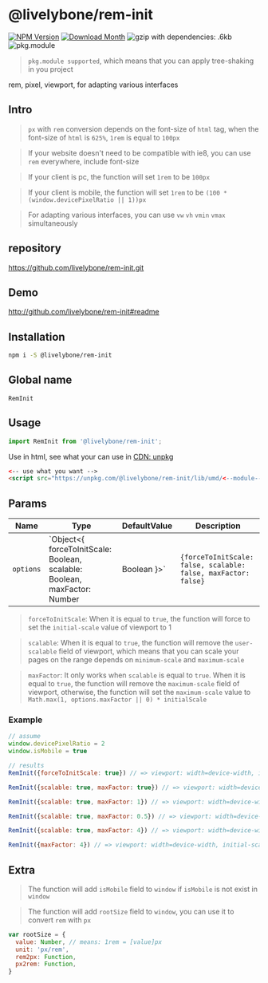 # @livelybone/rem-init
[![NPM Version](http://img.shields.io/npm/v/@livelybone/rem-init.svg?style=flat-square)](https://www.npmjs.com/package/@livelybone/rem-init)
[![Download Month](http://img.shields.io/npm/dm/@livelybone/rem-init.svg?style=flat-square)](https://www.npmjs.com/package/@livelybone/rem-init)
![gzip with dependencies: .6kb](https://img.shields.io/badge/gzip--with--dependencies-.6kb-brightgreen.svg "gzip with dependencies: .6kb")
![pkg.module](https://img.shields.io/badge/pkg.module-supported-blue.svg "pkg.module")

> `pkg.module supported`, which means that you can apply tree-shaking in you project

rem, pixel, viewport, for adapting various interfaces

## Intro
> `px` with `rem` conversion depends on the font-size of `html` tag, when the font-size of `html` is `625%`, `1rem` is equal to `100px`

> If your website doesn't need to be compatible with ie8, you can use `rem` everywhere, include font-size

> If your client is pc, the function will set `1rem` to be `100px`

> If your client is mobile, the function will set `1rem` to be `(100 * (window.devicePixelRatio || 1))px`

> For adapting various interfaces, you can use `vw` `vh` `vmin` `vmax` simultaneously

## repository
https://github.com/livelybone/rem-init.git

## Demo
http://github.com/livelybone/rem-init#readme

## Installation
```bash
npm i -S @livelybone/rem-init
```

## Global name
`RemInit`

## Usage
```js
import RemInit from '@livelybone/rem-init';
```

Use in html, see what your can use in [CDN: unpkg](https://unpkg.com/@livelybone/rem-init/lib/umd/)
```html
<-- use what you want -->
<script src="https://unpkg.com/@livelybone/rem-init/lib/umd/<--module-->.js"></script>
```

## Params
| Name              | Type                                                                                   | DefaultValue                                                        | Description  |
| ----------------- | -------------------------------------------------------------------------------------- | ------------------------------------------------------------------- | ------------ |
| `options`         | `Object<{ forceToInitScale: Boolean, scalable: Boolean, maxFactor: Number|Boolean }>`  | `{forceToInitScale: false, scalable: false, maxFactor: false}`      |  |

> `forceToInitScale`: When it is equal to `true`, the function will force to set the `initial-scale` value of viewport to 1

> `scalable`: When it is equal to `true`, the function will remove the `user-scalable` field of viewport, which means that you can scale your pages on the range depends on `minimum-scale` and `maximum-scale`

> `maxFactor`: It only works when `scalable` is equal to `true`. When it is equal to `true`, the function will remove the `maximum-scale` field of viewport, otherwise, the function will set the `maximum-scale` value to `Math.max(1, options.maxFactor || 0) * initialScale`

### Example
```js
// assume
window.devicePixelRatio = 2
window.isMobile = true

// results
RemInit({forceToInitScale: true}) // => viewport: width=device-width, initial-scale=1, minimum-scale=1, maximum-scale=1, user-scalable=no

RemInit({scalable: true, maxFactor: true}) // => viewport: width=device-width, initial-scale=0.5, minimum-scale=0.5

RemInit({scalable: true, maxFactor: 1}) // => viewport: width=device-width, initial-scale=0.5, minimum-scale=0.5, maximum-scale=0.5

RemInit({scalable: true, maxFactor: 0.5}) // => viewport: width=device-width, initial-scale=0.5, minimum-scale=0.5, maximum-scale=0.5

RemInit({scalable: true, maxFactor: 4}) // => viewport: width=device-width, initial-scale=0.5, minimum-scale=0.5, maximum-scale=2

RemInit({maxFactor: 4}) // => viewport: width=device-width, initial-scale=0.5, minimum-scale=0.5, maximum-scale=0.5, user-scalable=no
```

## Extra

> The function will add `isMobile` field to `window` if `isMobile` is not exist in `window`

> The function will add `rootSize` field to `window`, you can use it to convert `rem` with `px`
```js
var rootSize = {
  value: Number, // means: 1rem = [value]px
  unit: 'px/rem',
  rem2px: Function,
  px2rem: Function,
}
```